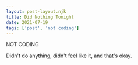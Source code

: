 ```yaml
---
layout: post-layout.njk
title: Did Nothing Tonight
date: 2021-07-19
tags: ['post', 'not coding']
---
```

<!-- Excerpt Start -->
NOT CODING
<!-- Excerpt End -->

Didn't do anything, didn't feel like it, and that's okay.
